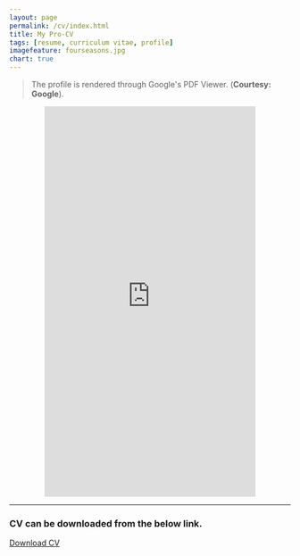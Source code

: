 ```yaml
---
layout: page
permalink: /cv/index.html
title: My Pro-CV
tags: [resume, curriculum vitae, profile]
imagefeature: fourseasons.jpg
chart: true
---
```




> The profile is rendered through Google's PDF Viewer. (**Courtesy: Google**).

<iframe src="https://docs.google.com/gview?url=https://github.com/sh4nx0r/sh4nx0r.github.io/raw/master/cv.pdf&embedded=true" style="width:75%; height:700px; display:block; margin: 0 auto;" frameborder="0"></iframe>

---

### CV can be downloaded from the below link.

<a href='http://sh4.in/cv.pdf'>Download CV</a>

